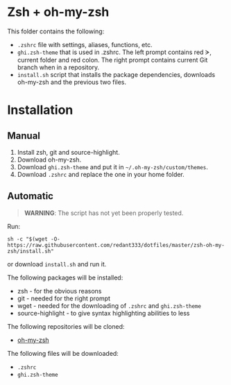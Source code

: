 # Zsh + oh-my-zsh
This folder contains the following:
- `.zshrc` file with settings, aliases, functions, etc.
- `ghi.zsh-theme` that is used in .zshrc. The left prompt contains red ᗈ, current folder and red colon. The right prompt contains current Git branch when in a repository.
- `install.sh` script that installs the package dependencies, downloads oh-my-zsh and the previous two files.

# Installation
## Manual
1. Install zsh, git and source-highlight.
2. Download oh-my-zsh.
3. Download `ghi.zsh-theme` and put it in `~/.oh-my-zsh/custom/themes`.
4. Download `.zshrc` and replace the one in your home folder.

## Automatic

> **WARNING**: The script has not yet been properly tested.

Run:

```sh -c "$(wget -O- https://raw.githubusercontent.com/redant333/dotfiles/master/zsh-oh-my-zsh/install.sh"```

or download `install.sh` and run it.

The following packages will be installed:
- zsh - for the obvious reasons
- git - needed for the right prompt
- wget - needed for the downloading of `.zshrc` and `ghi.zsh-theme`
- source-highlight - to give syntax highlighting abilities to less

The following repositories will be cloned:
- [oh-my-zsh](https://github.com/robbyrussell/oh-my-zsh)

The following files will be downloaded:
- `.zshrc`
- `ghi.zsh-theme`